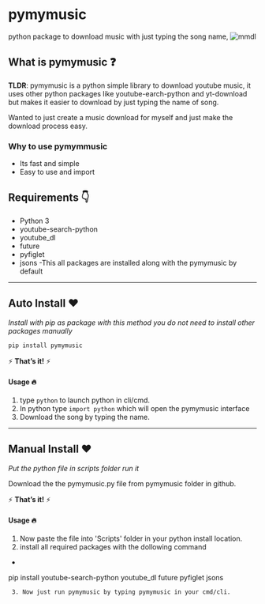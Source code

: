 # pymymusic
python package to download music with just typing the song name,
![mmdl](mmdl_image.png)

## What is pymymusic ❓

**TLDR**: pymymusic is a python simple library to download youtube music, it uses other python packages like youtube-earch-python and yt-download but makes it easier to download by just typing the name of song. 

Wanted to just create a music download for myself and just make the download process easy.

### Why to use pymymmusic
  - Its fast and simple 
  - Easy to use and import



## Requirements 👇

- Python 3
- youtube-search-python
- youtube_dl
- future
- pyfiglet
- jsons
   -This all packages are installed along with the pymymusic by default

------
## Auto Install ❤️

*Install with pip as package with this method you do not need to install other packages manually*

```bash
pip install pymymusic
```

⚡ **That’s it!** ⚡

#### Usage 🔥
 1. type ```python``` to launch python in cli/cmd.
 2. In python type ```import python``` which will open the pymymusic interface 
 3. Download the song by typing the name.

------

## Manual Install ❤️

*Put the python file in scripts folder run it*

Download the the pymymusic.py file from pymymusic folder in github.

⚡ **That’s it!** ⚡

#### Usage 🔥
 1. Now paste the file into 'Scripts' folder in your python install location.
 2. install all required packages with the dollowing command
   - ```bash
pip install youtube-search-python youtube_dl future pyfiglet jsons
```
 3. Now just run pymymusic by typing pymymusic in your cmd/cli.



